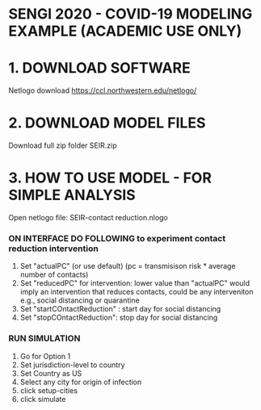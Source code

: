 # SENGI 2020 - COVID-19 MODELING EXAMPLE (ACADEMIC USE ONLY)
# 1. DOWNLOAD SOFTWARE
Netlogo download https://ccl.northwestern.edu/netlogo/ 
# 2. DOWNLOAD MODEL FILES 
Download full zip folder SEIR.zip 
# 3. HOW TO USE MODEL - FOR SIMPLE ANALYSIS
Open netlogo file:
SEIR-contact reduction.nlogo
### ON INTERFACE DO FOLLOWING to experiment contact reduction intervention
1. Set "actualPC" (or use default) (pc = transmisison risk * average number of contacts)
2. Set "reducedPC" for intervention: lower value than "actualPC" would imply an intervention that reduces contacts, could be any interveniton e.g., social distancing or quarantine
2. Set "startCOntactReduction" : start day for social distancing
3. Set "stopCOntactReduction": stop day for social distancing

### RUN SIMULATION
1. Go for Option 1
2. Set jurisdiction-level to country 
3. Set Country as US
4. Select any city for origin of infection
5. click setup-cities
6. click simulate
